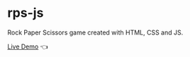# rps-js
Rock Paper Scissors game created with HTML, CSS and JS.

[Live Demo](https://ghmacg.github.io/rps-js/) :point_left:
